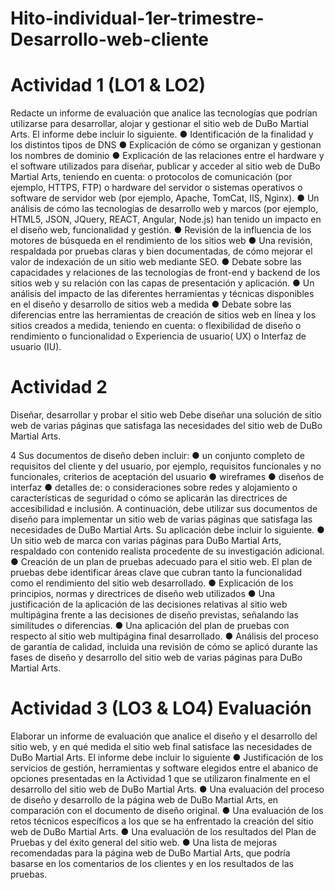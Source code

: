# Hito-individual-1er-trimestre-Desarrollo-web-cliente
# Actividad 1 (LO1 & LO2)
Redacte un informe de evaluación que analice las tecnologías que podrían utilizarse para
desarrollar, alojar y gestionar el sitio web de DuBo Martial Arts. El informe debe incluir lo siguiente.
● Identificación de la finalidad y los distintos tipos de DNS
● Explicación de cómo se organizan y gestionan los nombres de dominio
● Explicación de las relaciones entre el hardware y el software utilizados para diseñar,
publicar y acceder al sitio web de DuBo Martial Arts, teniendo en cuenta:
o protocolos de comunicación (por ejemplo, HTTPS, FTP)
o hardware del servidor o sistemas operativos o software de servidor web (por ejemplo, Apache,
TomCat, IIS, Nginx).
● Un análisis de cómo las tecnologías de desarrollo web y marcos (por ejemplo, HTML5,
JSON, JQuery, REACT, Angular, Node.js) han tenido un impacto en el diseño web, funcionalidad y
gestión.
● Revisión de la influencia de los motores de búsqueda en el rendimiento de los sitios web
● Una revisión, respaldada por pruebas claras y bien documentadas, de cómo mejorar el
valor de indexación de un sitio web mediante SEO.
● Debate sobre las capacidades y relaciones de las tecnologías de front-end y backend de
los sitios web y su relación con las capas de presentación y aplicación.
● Un análisis del impacto de las diferentes herramientas y técnicas disponibles en el diseño y
desarrollo de sitios web a medida
● Debate sobre las diferencias entre las herramientas de creación de sitios web en línea y
los sitios creados a medida, teniendo en cuenta:
o flexibilidad de diseño
o rendimiento
o funcionalidad
o Experiencia de usuario( UX)
o Interfaz de usuario (IU).

# Actividad 2
Diseñar, desarrollar y probar el sitio web
Debe diseñar una solución de sitio web de varias páginas que satisfaga las necesidades del sitio
web de DuBo Martial Arts.

4
Sus documentos de diseño deben incluir:
● un conjunto completo de requisitos del cliente y del usuario, por ejemplo, requisitos
funcionales y no funcionales, criterios de aceptación del usuario
● wireframes
● diseños de interfaz
● detalles de:
o consideraciones sobre redes y alojamiento o características de seguridad o cómo se aplicarán
las directrices de accesibilidad e inclusión.
A continuación, debe utilizar sus documentos de diseño para implementar un sitio web de varias
páginas que satisfaga las necesidades de DuBo Martial Arts.
Su aplicación debe incluir lo siguiente.
● Un sitio web de marca con varias páginas para DuBo Martial Arts, respaldado con
contenido realista procedente de su investigación adicional.
● Creación de un plan de pruebas adecuado para el sitio web. El plan de pruebas debe
identificar áreas clave que cubran tanto la funcionalidad como el rendimiento del sitio web
desarrollado.
● Explicación de los principios, normas y directrices de diseño web utilizados
● Una justificación de la aplicación de las decisiones relativas al sitio web multipágina frente
a las decisiones de diseño previstas, señalando las similitudes o diferencias.
● Una aplicación del plan de pruebas con respecto al sitio web multipágina final desarrollado.
● Análisis del proceso de garantía de calidad, incluida una revisión de cómo se aplicó
durante las fases de diseño y desarrollo del sitio web de varias páginas para DuBo Martial Arts.



# Actividad 3 (LO3 & LO4) Evaluación
Elaborar un informe de evaluación que analice el diseño y el desarrollo del sitio web, y en qué
medida el sitio web final satisface las necesidades de DuBo Martial Arts.
El informe debe incluir lo siguiente
● Justificación de los servicios de gestión, herramientas y software elegidos entre el abanico
de opciones presentadas en la Actividad 1 que se utilizaron finalmente en el desarrollo del sitio
web de DuBo Martial Arts.
● Una evaluación del proceso de diseño y desarrollo de la página web de DuBo Martial Arts,
en comparación con el documento de diseño original.
● Una evaluación de los retos técnicos específicos a los que se ha enfrentado la creación del
sitio web de DuBo Martial Arts.
● Una evaluación de los resultados del Plan de Pruebas y del éxito general del sitio web.
● Una lista de mejoras recomendadas para la página web de DuBo Martial Arts, que podría
basarse en los comentarios de los clientes y en los resultados de las pruebas.
